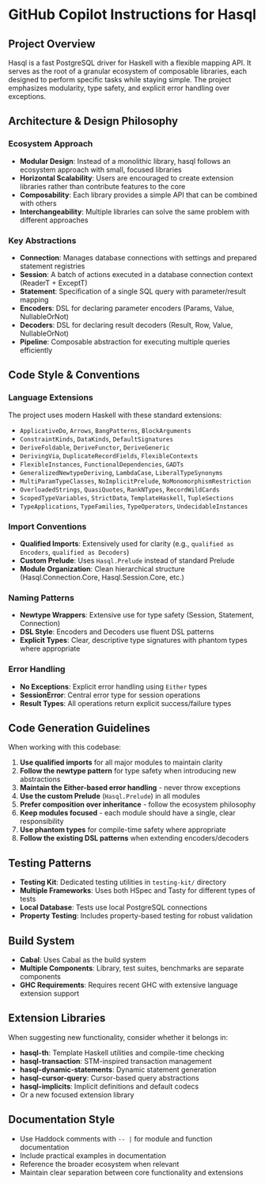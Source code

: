 # GitHub Copilot Instructions for Hasql

## Project Overview

Hasql is a fast PostgreSQL driver for Haskell with a flexible mapping API. It serves as the root of a granular ecosystem of composable libraries, each designed to perform specific tasks while staying simple. The project emphasizes modularity, type safety, and explicit error handling over exceptions.

## Architecture & Design Philosophy

### Ecosystem Approach
- **Modular Design**: Instead of a monolithic library, hasql follows an ecosystem approach with small, focused libraries
- **Horizontal Scalability**: Users are encouraged to create extension libraries rather than contribute features to the core
- **Composability**: Each library provides a simple API that can be combined with others
- **Interchangeability**: Multiple libraries can solve the same problem with different approaches

### Key Abstractions
- **Connection**: Manages database connections with settings and prepared statement registries
- **Session**: A batch of actions executed in a database connection context (ReaderT + ExceptT)
- **Statement**: Specification of a single SQL query with parameter/result mapping
- **Encoders**: DSL for declaring parameter encoders (Params, Value, NullableOrNot)
- **Decoders**: DSL for declaring result decoders (Result, Row, Value, NullableOrNot)
- **Pipeline**: Composable abstraction for executing multiple queries efficiently

## Code Style & Conventions

### Language Extensions
The project uses modern Haskell with these standard extensions:
- `ApplicativeDo`, `Arrows`, `BangPatterns`, `BlockArguments`
- `ConstraintKinds`, `DataKinds`, `DefaultSignatures`
- `DeriveFoldable`, `DeriveFunctor`, `DeriveGeneric`
- `DerivingVia`, `DuplicateRecordFields`, `FlexibleContexts`
- `FlexibleInstances`, `FunctionalDependencies`, `GADTs`
- `GeneralizedNewtypeDeriving`, `LambdaCase`, `LiberalTypeSynonyms`
- `MultiParamTypeClasses`, `NoImplicitPrelude`, `NoMonomorphismRestriction`
- `OverloadedStrings`, `QuasiQuotes`, `RankNTypes`, `RecordWildCards`
- `ScopedTypeVariables`, `StrictData`, `TemplateHaskell`, `TupleSections`
- `TypeApplications`, `TypeFamilies`, `TypeOperators`, `UndecidableInstances`

### Import Conventions
- **Qualified Imports**: Extensively used for clarity (e.g., `qualified as Encoders`, `qualified as Decoders`)
- **Custom Prelude**: Uses `Hasql.Prelude` instead of standard Prelude
- **Module Organization**: Clean hierarchical structure (Hasql.Connection.Core, Hasql.Session.Core, etc.)

### Naming Patterns
- **Newtype Wrappers**: Extensive use for type safety (Session, Statement, Connection)
- **DSL Style**: Encoders and Decoders use fluent DSL patterns
- **Explicit Types**: Clear, descriptive type signatures with phantom types where appropriate

### Error Handling
- **No Exceptions**: Explicit error handling using `Either` types
- **SessionError**: Central error type for session operations
- **Result Types**: All operations return explicit success/failure types

## Code Generation Guidelines

When working with this codebase:

1. **Use qualified imports** for all major modules to maintain clarity
2. **Follow the newtype pattern** for type safety when introducing new abstractions
3. **Maintain the Either-based error handling** - never throw exceptions
4. **Use the custom Prelude** (`Hasql.Prelude`) in all modules
5. **Prefer composition over inheritance** - follow the ecosystem philosophy
6. **Keep modules focused** - each module should have a single, clear responsibility
7. **Use phantom types** for compile-time safety where appropriate
8. **Follow the existing DSL patterns** when extending encoders/decoders

## Testing Patterns

- **Testing Kit**: Dedicated testing utilities in `testing-kit/` directory
- **Multiple Frameworks**: Uses both HSpec and Tasty for different types of tests
- **Local Database**: Tests use local PostgreSQL connections
- **Property Testing**: Includes property-based testing for robust validation

## Build System

- **Cabal**: Uses Cabal as the build system
- **Multiple Components**: Library, test suites, benchmarks are separate components
- **GHC Requirements**: Requires recent GHC with extensive language extension support

## Extension Libraries

When suggesting new functionality, consider whether it belongs in:
- **hasql-th**: Template Haskell utilities and compile-time checking
- **hasql-transaction**: STM-inspired transaction management
- **hasql-dynamic-statements**: Dynamic statement generation
- **hasql-cursor-query**: Cursor-based query abstractions
- **hasql-implicits**: Implicit definitions and default codecs
- Or a new focused extension library

## Documentation Style

- Use Haddock comments with `-- |` for module and function documentation
- Include practical examples in documentation
- Reference the broader ecosystem when relevant
- Maintain clear separation between core functionality and extensions